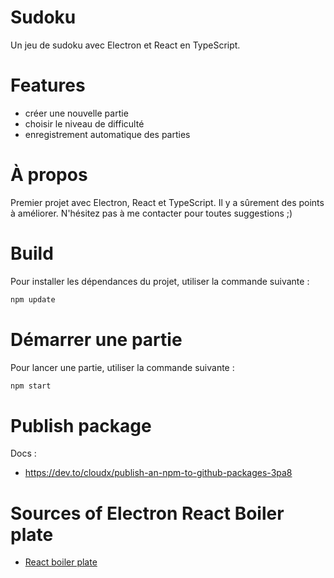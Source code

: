Sudoku
=======

Un jeu de sudoku avec Electron et React en TypeScript. 

# Features

* créer une nouvelle partie
* choisir le niveau de difficulté
* enregistrement automatique des parties

# À propos

Premier projet avec Electron, React et TypeScript. Il y a sûrement des points à améliorer. N'hésitez pas à me contacter pour toutes suggestions ;)

# Build

Pour installer les dépendances du projet, utiliser la commande suivante : 

```sh
npm update
```

# Démarrer une partie

Pour lancer une partie, utiliser la commande suivante :

```sh
npm start
```

# Publish package

Docs :

* https://dev.to/cloudx/publish-an-npm-to-github-packages-3pa8

# Sources of Electron React Boiler plate

* [React boiler plate](https://github.com/electron-react-boilerplate/electron-react-boilerplate)

